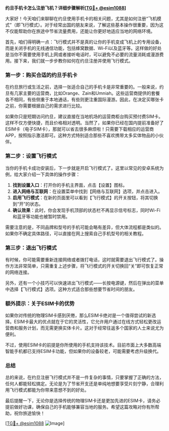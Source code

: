 **约旦手机卡怎么注册飞机？详细步骤解析[[TG💪+ @esim1088](https://t.me/s/esim1088)]**

大家好！今天咱们来聊聊在约旦使用手机卡的相关问题，尤其是如何注册“飞机模式”（即飞行模式）。对于经常出国的朋友来说，了解这些基本操作很重要，因为这不仅能帮助你在旅途中节省流量费用，还能让你更好地适应当地的网络环境。

首先，咱们得明确一点：飞行模式并不是真的让你的手机变成飞机上的专用设备，而是关闭手机的无线通信功能，包括蜂窝数据、Wi-Fi以及蓝牙等。这样做的好处是当你不需要使用手机上网或者接听电话时，可以避免不必要的流量消耗或漫游费用。接下来，我们就一步步教你如何在约旦注册并使用飞行模式。

### 第一步：购买合适的约旦手机卡

在约旦旅行或生活之前，选择一张适合自己的手机卡是非常重要的。一般来说，约旦有几家主要的运营商，比如Orange、Zain和Umniah。这些运营商提供的套餐各不相同，有些侧重于本地通话，有些则更注重国际漫游。因此，在决定买哪张卡之前，你需要根据自己的需求进行比较。

如果你只是短期访问约旦，建议直接在当地机场的运营商柜台购买预付费SIM卡。这样不仅方便快捷，而且价格相对透明。当然了，如果你已经在国内提前准备好了ESIM卡（电子SIM卡），那就可以省去很多麻烦啦！只需要下载相应的运营商APP，按照指示激活即可。这种方式特别适合那些不喜欢携带太多实体物品的小伙伴。

### 第二步：设置飞行模式

当你的手机卡成功安装后，下一步就是开启飞行模式了。这里以常见的安卓系统为例，给大家介绍一下具体的操作步骤：

1. **找到设置入口**：打开你的手机主界面，点击【设置】图标。
2. **进入网络与互联网**：在设置菜单中找到【网络与互联网】选项，并点击进入。
3. **启用飞行模式**：在新的页面里可以看到【飞行模式】的开关按钮，将其切换到“开”的状态。
4. **确认效果**：此时，你会发现手机顶部的状态栏不再显示信号标志，同时Wi-Fi和蓝牙等功能也被暂时禁用。

需要注意的是，不同品牌和型号的手机可能会略有差异，但大体流程都是类似的。如果你不确定具体路径，可以直接在网上搜索自己手机型号的相关教程。

### 第三步：退出飞行模式

有时候，你可能需要重新连接网络或者拨打电话，这时就需要退出飞行模式了。操作方法非常简单，只需重复上述步骤，将飞行模式的开关切换回“关”即可恢复正常的网络连接。

另外，还有一个小技巧可以快速进出飞行模式——长按电源键，然后在弹出的菜单中选择【飞行模式】选项。这种方式适合那些想要节省时间的朋友。

### 额外提示：关于ESIM卡的优势

如果你对传统的物理SIM卡感到厌倦，那么ESIM卡绝对是一个值得尝试的新选择。ESIM卡最大的优点就在于它的灵活性，它允许用户通过在线方式轻松更改运营商和服务计划，而无需更换实体卡片。这对于经常往返多个国家的人士来说尤为便利。

不过，使用ESIM卡的前提是你所使用的手机支持该技术。目前市面上大多数高端智能手机都已支持ESIM卡功能，但如果你的设备较老，可能需要考虑升级换代。

### 总结

总的来说，在约旦注册飞行模式并不是一件复杂的事情，只要掌握了正确的方法，任何人都能轻松搞定。无论是为了节省开支还是单纯地想要享受片刻宁静，合理利用飞行模式都能为你带来意想不到的好处。

最后提醒一下，无论你是选择传统的物理SIM卡还是更加先进的ESIM卡，请务必提前做好功课，确保自己的手机能够兼容当地的服务。希望这篇攻略对你有所帮助，祝你旅途愉快！

[[TG💪+ @esim1088](https://t.me/s/esim1088) ![Image](https://i.postimg.cc/4NQfJmqS/Snipaste-2025-05-13-00-14-12.png)]